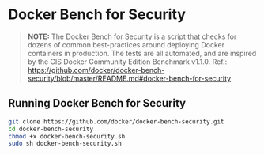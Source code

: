 # Docker Bench for Security

> **NOTE:** The Docker Bench for Security is a script that checks for dozens of common best-practices around deploying Docker containers in production. The tests are all automated, and are inspired by the CIS Docker Community Edition Benchmark v1.1.0. Ref.: https://github.com/docker/docker-bench-security/blob/master/README.md#docker-bench-for-security

## Running Docker Bench for Security

```bash
git clone https://github.com/docker/docker-bench-security.git
cd docker-bench-security
chmod +x docker-bench-security.sh
sudo sh docker-bench-security.sh
```
